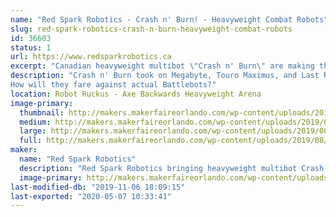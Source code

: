 ```yaml
---
name: "Red Spark Robotics - Crash n' Burn! - Heavyweight Combat Robots"
slug: red-spark-robotics-crash-n-burn-heavyweight-combat-robots
id: 36603
status: 1
url: https://www.redsparkrobotics.ca
excerpt: "Canadian heavyweight multibot \"Crash n' Burn\" are making the trip to entertain YOU!"
description: "Crash n' Burn took on Megabyte, Touro Maximus, and Last Rites at RoboGames.
How will they fare against actual Battlebots?"
location: Robot Ruckus - Axe Backwards Heavyweight Arena
image-primary:
  thumbnail: http://makers.makerfaireorlando.com/wp-content/uploads/2019/08/CnB-YouTube-thumbnail-150x150.png
  medium: http://makers.makerfaireorlando.com/wp-content/uploads/2019/08/CnB-YouTube-thumbnail-300x169.png
  large: http://makers.makerfaireorlando.com/wp-content/uploads/2019/08/CnB-YouTube-thumbnail-1024x576.png
  full: http://makers.makerfaireorlando.com/wp-content/uploads/2019/08/CnB-YouTube-thumbnail.png
maker:
  name: "Red Spark Robotics"
  description: "Red Spark Robotics bringing heavyweight multibot Crash n’ Burn to entertain the audience at Robot Ruckus!"
  image-primary: http://makers.makerfaireorlando.com/wp-content/uploads/2019/08/Red-Spark-Robotics-full-color-600x454.png
last-modified-db: "2019-11-06 18:09:15"
last-exported: "2020-05-07 10:33:41"
---
```

